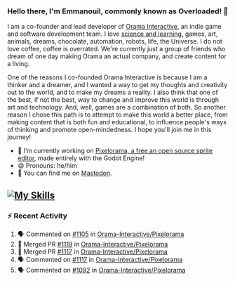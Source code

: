 ### Hello there, I'm Emmanouil, commonly known as Overloaded! 👋
I am a co-founder and lead developer of [Orama Interactive](https://www.oramainteractive.com/), an indie game and software development team. I love [science and learning](https://github.com/OverloadedOrama/KnowledgeBase), games, art, animals, dreams, chocolate, automation, robots, life, the Universe. I do not love coffee, coffee is overrated. We're currently just a group of friends who dream of one day making Orama an actual company, and create content for a living.

One of the reasons I co-founded Orama Interactive is because I am a thinker and a dreamer, and I wanted a way to get my thoughts and creativity out to the world, and to make my dreams a reality. I also think that one of the best, if not the best, way to change and improve this world is through art and technology. And, well, games are a combination of both. So another reason I chose this path is to attempt to make this world a better place, from making content that is both fun and educational, to influence people's ways of thinking and promote open-mindedness. I hope you'll join me in this journey!

- 🔭 I’m currently working on [Pixelorama, a free an open source sprite editor](https://github.com/Orama-Interactive/Pixelorama), made entirely with the Godot Engine!
- 😄 Pronouns: he/him
- 🐘 You can find me on <a rel="me" href="https://mastodon.social/@Overloaded">Mastodon</a>.

[![My Skills](https://skillicons.dev/icons?i=godot,py,cpp,cs,git,linux,html)](https://skillicons.dev)
---

### :zap: Recent Activity

<!--START_SECTION:activity-->
1. 🗣 Commented on [#1105](https://github.com/Orama-Interactive/Pixelorama/pull/1105#issuecomment-2409257874) in [Orama-Interactive/Pixelorama](https://github.com/Orama-Interactive/Pixelorama)
2. 🎉 Merged PR [#1119](https://github.com/Orama-Interactive/Pixelorama/pull/1119) in [Orama-Interactive/Pixelorama](https://github.com/Orama-Interactive/Pixelorama)
3. 🎉 Merged PR [#1117](https://github.com/Orama-Interactive/Pixelorama/pull/1117) in [Orama-Interactive/Pixelorama](https://github.com/Orama-Interactive/Pixelorama)
4. 🗣 Commented on [#1117](https://github.com/Orama-Interactive/Pixelorama/pull/1117#issuecomment-2408583844) in [Orama-Interactive/Pixelorama](https://github.com/Orama-Interactive/Pixelorama)
5. 🗣 Commented on [#1092](https://github.com/Orama-Interactive/Pixelorama/issues/1092#issuecomment-2405098322) in [Orama-Interactive/Pixelorama](https://github.com/Orama-Interactive/Pixelorama)
<!--END_SECTION:activity-->

<!--
**OverloadedOrama/OverloadedOrama** is a ✨ _special_ ✨ repository because its `README.md` (this file) appears on your GitHub profile.

Here are some ideas to get you started:

- 👯 I’m looking to collaborate on ...
- 🤔 I’m looking for help with ...
- 💬 Ask me about ...
- 📫 How to reach me: ...
- ⚡ Fun fact: ...
-->
